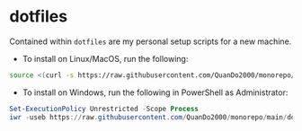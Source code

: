 # dotfiles

Contained within `dotfiles` are my personal setup scripts for a new machine.

- To install on Linux/MacOS, run the following:

```bash
source <(curl -s https://raw.githubusercontent.com/QuanDo2000/monorepo/main/dotfiles/unix/install)
```

- To install on Windows, run the following in PowerShell as Administrator:

```powershell
Set-ExecutionPolicy Unrestricted -Scope Process
iwr -useb https://raw.githubusercontent.com/QuanDo2000/monorepo/main/dotfiles/windows/install.ps1 | iex
```

